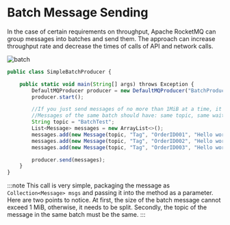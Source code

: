 # Batch Message Sending

In the case of certain requirements on throughput, Apache RocketMQ can group messages into batches and send them. The approach can increase throughput rate and decrease the times of calls of API and network calls.

![batch](docs/picture/batch.png)

```javascript {10,11,12,13}
public class SimpleBatchProducer {

    public static void main(String[] args) throws Exception {
        DefaultMQProducer producer = new DefaultMQProducer("BatchProducerGroupName");
        producer.start();

        //If you just send messages of no more than 1MiB at a time, it is easy to use batch
        //Messages of the same batch should have: same topic, same waitStoreMsgOK and no schedule support
        String topic = "BatchTest";
        List<Message> messages = new ArrayList<>();
        messages.add(new Message(topic, "Tag", "OrderID001", "Hello world 0".getBytes()));
        messages.add(new Message(topic, "Tag", "OrderID002", "Hello world 1".getBytes()));
        messages.add(new Message(topic, "Tag", "OrderID003", "Hello world 2".getBytes()));

        producer.send(messages);
    }
}
```

:::note
This call is very simple, packaging the message as `Collection<Message> msgs` and passing it into the method as a parameter. Here are two points to notice. At first, the size of the batch message cannot exceed 1 MiB, otherwise, it needs to be split. Secondly, the topic of the message in the same batch must be the same.
:::